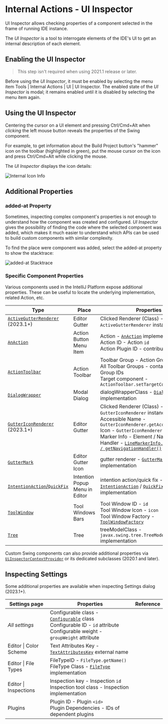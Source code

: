 # Internal Actions - UI Inspector

<!-- Copyright 2000-2023 JetBrains s.r.o. and contributors. Use of this source code is governed by the Apache 2.0 license. -->

<link-summary>UI Inspector allows checking properties of a component selected in the frame of running IDE instance.</link-summary>

The _UI Inspector_ is a tool to interrogate elements of the IDE's UI to get an internal description of each element.

<include from="internal_actions_intro.md" element-id="enable_internal_mode_tip"></include>

## Enabling the UI Inspector

> This step isn't required when using 2021.1 release or later.

Before using the _UI Inspector_, it must be enabled by selecting the menu item <ui-path>Tools | Internal Actions | UI | UI Inspector</ui-path>.
The enabled state of the _UI Inspector_ is modal; it remains enabled until it is disabled by selecting the menu item again.

## Using the UI Inspector

Centering the cursor on a UI element and pressing <shortcut>Ctrl/Cmd+Alt</shortcut> when _clicking_ the left mouse button reveals the properties of the Swing component.

For example, to get information about the <control>Build Project</control> button's "hammer" icon on the toolbar (highlighted in green), put the mouse cursor on the icon and press <shortcut>Ctrl/Cmd+Alt</shortcut> while clicking the mouse.

The _UI Inspector_ displays the icon details:

![Internal Icon Info](internal_ui_inspector_icon_info.png)

## Additional Properties

### added-at Property

Sometimes, inspecting complex component's properties is not enough to understand how the component was created and configured.
_UI Inspector_ gives the possibility of finding the code where the selected component was added, which makes it much easier to understand which APIs can be used to build custom components with similar complexity.

To find the place were component was added, select the <control>added-at</control> property to show the stacktrace:

![added-at Stacktrace](internal_ui_inspector_added_at.png)

### Specific Component Properties

Various components used in the IntelliJ Platform expose additional properties.
These can be useful to locate the underlying implementation, related Action, etc.

| Type                                                                                                                                    | Place                          | Properties                                                                                                                                                                                                                                                                                                                                                                                                                                       |
|-----------------------------------------------------------------------------------------------------------------------------------------|--------------------------------|--------------------------------------------------------------------------------------------------------------------------------------------------------------------------------------------------------------------------------------------------------------------------------------------------------------------------------------------------------------------------------------------------------------------------------------------------|
| [`ActiveGutterRenderer`](%gh-ic%/platform/editor-ui-api/src/com/intellij/openapi/editor/markup/ActiveGutterRenderer.java)<br/>(2023.1+) | Editor Gutter                  | <control>Clicked Renderer (Class)</control> - `ActiveGutterRenderer` instance/class<br/>                                                                                                                                                                                                                                                                                                                                                         |
| [`AnAction`](basic_action_system.md)                                                                                                    | Action Button<br/>Menu Item    | <control>Action</control> - [`AnAction`](%gh-ic%/platform/editor-ui-api/src/com/intellij/openapi/actionSystem/AnAction.java) implementation<br/><control>Action ID</control> - Action `id`<br/><control>Action Plugin ID</control> - contributing plugin                                                                                                                                                                                         |
| [`ActionToolbar`](basic_action_system.md)                                                                                               | Action Toolbar                 | <control>Toolbar Group</control> - Action Group ID<br/><control>All Toolbar Groups</control> - contained Action Group IDs<br/><control>Target component</control> - `ActionToolbar.setTargetComponent()`                                                                                                                                                                                                                                         |
| [`DialogWrapper`](dialog_wrapper.md)                                                                                                    | Modal Dialog                   | <control>dialogWrapperClass</control> - [`DialogWrapper`](%gh-ic%/platform/platform-api/src/com/intellij/openapi/ui/DialogWrapper.java) implementation                                                                                                                                                                                                                                                                                           |
| [`GutterIconRenderer`](%gh-ic%/platform/editor-ui-api/src/com/intellij/openapi/editor/markup/GutterIconRenderer.java)<br/>(2023.1+)     | Editor Gutter                  | <control>Clicked Renderer (Class)</control> - `GutterIconRenderer` instance/class<br/><control>Accessible Name</control> - `GutterIconRenderer.getAccessibleName()`<br/><control>Icon</control> - `GutterIconRenderer.getIcon()`<br/><control>Marker Info - Element / Navigation Handler</control> - [`LineMarkerInfo.getElement() / getNavigationHandler()`](%gh-ic%/platform/lang-api/src/com/intellij/codeInsight/daemon/LineMarkerInfo.java) |
| [`GutterMark`](%gh-ic%/platform/editor-ui-api/src/com/intellij/codeInsight/daemon/GutterMark.java)                                      | Editor Gutter Icon             | <control>gutter renderer</control> - [`GutterMark`](%gh-ic%/platform/editor-ui-api/src/com/intellij/codeInsight/daemon/GutterMark.java) implementation                                                                                                                                                                                                                                                                                           |
| [`IntentionAction`/`QuickFix`](code_inspections_and_intentions.md)                                                                      | Intention Popup Menu in Editor | <control>intention action</control>/<control>quick fix</control> - [`IntentionAction`](%gh-ic%/platform/analysis-api/src/com/intellij/codeInsight/intention/IntentionAction.java) / [`QuickFix`](%gh-ic%/platform/analysis-api/src/com/intellij/codeInspection/QuickFix.java) implementation                                                                                                                                                     |
| [`ToolWindow`](tool_windows.md)                                                                                                         | Tool Windows Bars              | <control>Tool Window ID</control> - `id`<br/><control>Tool Window Icon</control> - `icon`<br/><control>Tool Window Factory</control> - [`ToolWindowFactory`](%gh-ic%/platform/platform-api/src/com/intellij/openapi/wm/ToolWindowFactory.java)                                                                                                                                                                                                   |
| [`Tree`](lists_and_trees.md)                                                                                                            | Tree                           | <control>treeModelClass</control> - `javax.swing.tree.TreeModel` implementation                                                                                                                                                                                                                                                                                                                                                                  |

Custom Swing components can also provide additional properties via [`UiInspectorContextProvider`](%gh-ic%/platform/platform-impl/src/com/intellij/internal/inspector/UiInspectorContextProvider.java) or its dedicated subclasses (2020.1 and later).

## Inspecting Settings

Some additional properties are available when inspecting <control>Settings</control> dialog (2023.1+).

| Settings page                                 | Properties                                                                                                                                                                                                                                                                | Reference                                                           |
|-----------------------------------------------|---------------------------------------------------------------------------------------------------------------------------------------------------------------------------------------------------------------------------------------------------------------------------|---------------------------------------------------------------------|
| _All settings_                                | <control>Configurable class</control> - [`Configurable`](%gh-ic%/platform/ide-core/src/com/intellij/openapi/options/Configurable.java) class<br/><control>Configurable ID</control> - `id` attribute<br/><control>Configurable weight</control> - `groupWeight` attribute | [](settings_guide.md)                                               |
| <ui-path>Editor &#124; Color Scheme</ui-path> | <control>Text Attributes Key</control> - [`TextAttributesKey`](%gh-ic%/platform/core-api/src/com/intellij/openapi/editor/colors/TextAttributesKey.java) external name                                                                                                     | [](syntax_highlighting_and_error_highlighting.md#textattributeskey) |
| <ui-path>Editor &#124; File Types</ui-path>   | <control>FileTypeID</control> - `FileType.getName()`<br/><control>FileType Class</control> - [`FileType`](%gh-ic%/platform/core-api/src/com/intellij/openapi/fileTypes/FileType.java) implementation                                                                      | [](registering_file_type.md)                                        |
| <ui-path>Editor &#124; Inspections</ui-path>  | <control>Inspection key</control> - Inspection `id`<br/><control>Inspection tool class</control> - Inspection implementation                                                                                                                                              | [](code_inspections.md)                                             |
| <ui-path>Plugins</ui-path>                    | <control>Plugin ID</control> - Plugin `<id>`<br/><control>Plugin Dependencies</control> - IDs of dependent plugins                                                                                                                                                        | [](plugin_configuration_file.md)                                    |
